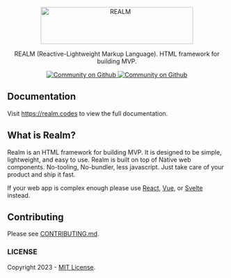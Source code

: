 <p align="center">
  <a href="https://realm.codes" target="_blank">
    <picture>
      <source media="(prefers-color-scheme: dark)" srcset="https://raw.githubusercontent.com/realmorg/realm/HEAD/.github/dark-logo.png">
      <source media="(prefers-color-scheme: light)" srcset="https://raw.githubusercontent.com/realmorg/realm/HEAD/.github/light-logo.png">
      <img alt="REALM" src="https://raw.githubusercontent.com/realmorg/realm/HEAD/.github/light-logo.png" width="350" height="85" style="max-width: 100%;">
    </picture>
  </a>
</p>

<p align="center">
  REALM (Reactive-Lightweight Markup Language). HTML framework for building MVP.
</p>

<p align="center">
  <a aria-label="License" href="https://github.com/realmorg/realm/blob/main/LICENSE">
    <img alt="Community on Github" src="https://img.shields.io/badge/LICENSE-blue.svg?style=for-the-badge&labelColor=blue&logoWidth=20">
  </a>
  <a aria-label="Community on Github" href="https://github.com/realmorg/realm/discussions">
    <img alt="Community on Github" src="https://img.shields.io/badge/Community-hotpink.svg?style=for-the-badge&labelColor=000000&logoWidth=20">
  </a>
</p>

## Documentation
Visit https://realm.codes to view the full documentation.

## What is Realm?
Realm is an HTML framework for building MVP. It is designed to be simple, lightweight, and easy to use. Realm is built on top of Native web components. No-tooling, No-bundler, less javascript. Just take care of your product and ship it fast.

If your web app is complex enough please use [React](https://react.dev), [Vue](https://vuejs.org/), or [Svelte](https://svelte.dev) instead.

## Contributing
Please see [CONTRIBUTING.md](https://github.com/realmorg/realm/blob/main/.github/CONTRIBUTING.md).

### LICENSE
Copyright 2023 - [MIT License](https://github.com/realmorg/realm/blob/main/LICENSE).
